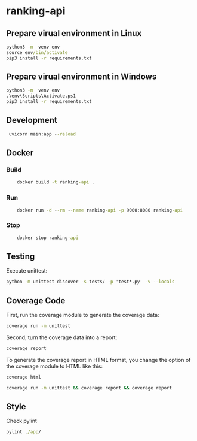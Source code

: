 # ranking-api

## Prepare virual environment in Linux

```cmd
python3 -m  venv env
source env/bin/activate
pip3 install -r requirements.txt
```

## Prepare virual environment in Windows

```cmd
python3 -m  venv env
.\env\Scripts\Activate.ps1
pip3 install -r requirements.txt
```

## Development

```cmd
 uvicorn main:app --reload
```

## Docker

### Build

```cmd
    docker build -t ranking-api .
```

### Run

```cmd
    docker run -d --rm --name ranking-api -p 9000:8080 ranking-api
```

### Stop

```cmd
    docker stop ranking-api
```

## Testing

Execute unittest:

```cmd
python -m unittest discover -s tests/ -p 'test*.py' -v --locals
```

## Coverage Code

First, run the coverage module to generate the coverage data:

```cmd
coverage run -m unittest
```

Second, turn the coverage data into a report:

```cmd
coverage report
```

To generate the coverage report in HTML format, you change the option of the coverage module to HTML like this:

```cmd
coverage html
```

```cmd
coverage run -m unittest && coverage report && coverage report
```

## Style

Check pylint

```cmd
pylint ./app/
```
